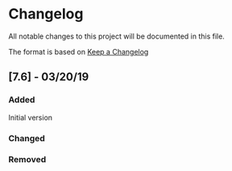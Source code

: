 # Changelog

All notable changes to this project will be documented in this file.

The format is based on [Keep a Changelog](https://keepachangelog.com/en/1.0.0/)

## [7.6] - 03/20/19

### Added
Initial version

### Changed

### Removed